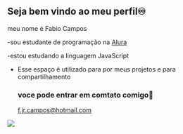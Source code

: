 
## Seja bem vindo ao meu perfil♾️
 meu nome é Fabio Campos
 
 -sou estudante de programação na [Alura](https://www.alura.com.br)
 
 -estou estudando a linguagem JavaScript
 
 - Esse espaço é utilizado para por meus projetos e para compartilhamento

   ### voce pode entrar em comtato comigo📧
   
   f.jr.campos@hotmail.com

![](https://media1.tenor.com/m/7h5BCn-H4bIAAAAC/carl-fredricksen-thumbs-up.gif)
